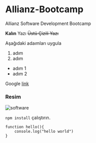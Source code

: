 # Allianz-Bootcamp
Allianz Software Development Bootcamp

**Kalın** Yazı
~~Üstü Çizili Yazı~~

Aşağıdaki adaımları uygula

1. adım
2. adım

- adım 1
- adım 2

Google [link](https://www.google.com/)

### Resim

![software](https://images.ctfassets.net/63bmaubptoky/8e6EHyyhZoA2rEb_gcW_Wqp1UYa-QFOfol6A_hLTDo4/d07539f9788941b43e301c741bc144ce/what-is-software-CA-Capterra-Header.png?w=1500)

`npm install` çalıştırın.

```
function hello(){
    console.log("hello world")
}
```